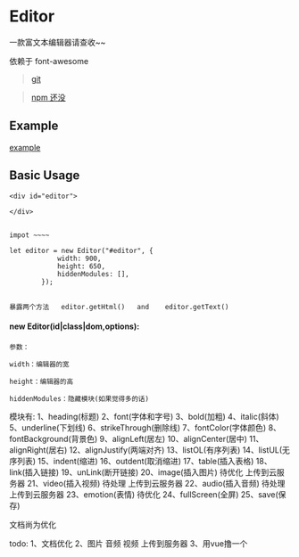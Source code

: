 # Editor

一款富文本编辑器请查收~~  

依赖于 font-awesome 

> [git](https://github.com/ishareme/ClipImage)

> [npm 还没]()

## Example

[example](http://f2er.meitu.com/hmz/ClipImageDemo/example)
## Basic Usage
 
```
<div id="editor">       
    
</div>


impot ~~~~

let editor = new Editor("#editor", {
            width: 900,
            height: 650,
            hiddenModules: [],
        });
        
        
暴露两个方法   editor.getHtml()   and    editor.getText()
```
 
 ####  new Editor(id|class|dom,options):
 ```
参数：  

width：编辑器的宽  

height：编辑器的高  

hiddenModules：隐藏模块(如果觉得多的话)
```

模块有: 1、heading(标题)
       2、font(字体和字号)
       3、bold(加粗)
       4、italic(斜体)
       5、underline(下划线)
       6、strikeThrough(删除线)
       7、fontColor(字体颜色)
       8、fontBackground(背景色)
       9、alignLeft(居左)
       10、alignCenter(居中)
       11、alignRight(居右)
       12、alignJustify(两端对齐)
       13、listOL(有序列表)
       14、listUL(无序列表)
       15、indent(缩进)
       16、outdent(取消缩进)
       17、table(插入表格)
       18、link(插入链接)
       19、unLink(断开链接)
       20、image(插入图片)    待优化 上传到云服务器
       21、video(插入视频)    待处理 上传到云服务器
       22、audio(插入音频)    待处理 上传到云服务器
       23、emotion(表情)     待优化
       24、fullScreen(全屏)
       25、save(保存)       
       

文档尚为优化

todo: 1、文档优化
      2、图片 音频 视频 上传到服务器
      3、用vue撸一个

